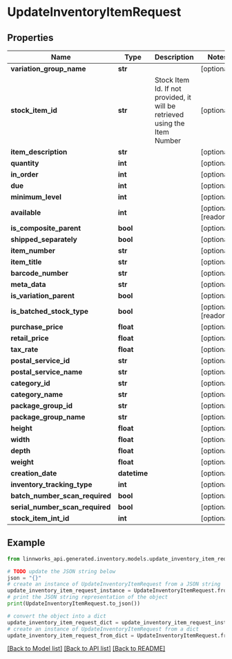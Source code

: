 # UpdateInventoryItemRequest


## Properties

Name | Type | Description | Notes
------------ | ------------- | ------------- | -------------
**variation_group_name** | **str** |  | [optional] 
**stock_item_id** | **str** | Stock Item Id. If not provided, it will be retrieved using the Item Number | [optional] 
**item_description** | **str** |  | [optional] 
**quantity** | **int** |  | [optional] 
**in_order** | **int** |  | [optional] 
**due** | **int** |  | [optional] 
**minimum_level** | **int** |  | [optional] 
**available** | **int** |  | [optional] [readonly] 
**is_composite_parent** | **bool** |  | [optional] 
**shipped_separately** | **bool** |  | [optional] 
**item_number** | **str** |  | [optional] 
**item_title** | **str** |  | [optional] 
**barcode_number** | **str** |  | [optional] 
**meta_data** | **str** |  | [optional] 
**is_variation_parent** | **bool** |  | [optional] 
**is_batched_stock_type** | **bool** |  | [optional] [readonly] 
**purchase_price** | **float** |  | [optional] 
**retail_price** | **float** |  | [optional] 
**tax_rate** | **float** |  | [optional] 
**postal_service_id** | **str** |  | [optional] 
**postal_service_name** | **str** |  | [optional] 
**category_id** | **str** |  | [optional] 
**category_name** | **str** |  | [optional] 
**package_group_id** | **str** |  | [optional] 
**package_group_name** | **str** |  | [optional] 
**height** | **float** |  | [optional] 
**width** | **float** |  | [optional] 
**depth** | **float** |  | [optional] 
**weight** | **float** |  | [optional] 
**creation_date** | **datetime** |  | [optional] 
**inventory_tracking_type** | **int** |  | [optional] 
**batch_number_scan_required** | **bool** |  | [optional] 
**serial_number_scan_required** | **bool** |  | [optional] 
**stock_item_int_id** | **int** |  | [optional] 

## Example

```python
from linnworks_api.generated.inventory.models.update_inventory_item_request import UpdateInventoryItemRequest

# TODO update the JSON string below
json = "{}"
# create an instance of UpdateInventoryItemRequest from a JSON string
update_inventory_item_request_instance = UpdateInventoryItemRequest.from_json(json)
# print the JSON string representation of the object
print(UpdateInventoryItemRequest.to_json())

# convert the object into a dict
update_inventory_item_request_dict = update_inventory_item_request_instance.to_dict()
# create an instance of UpdateInventoryItemRequest from a dict
update_inventory_item_request_from_dict = UpdateInventoryItemRequest.from_dict(update_inventory_item_request_dict)
```
[[Back to Model list]](../README.md#documentation-for-models) [[Back to API list]](../README.md#documentation-for-api-endpoints) [[Back to README]](../README.md)


